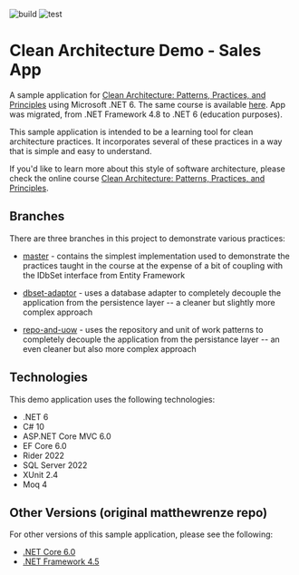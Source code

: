 ![build](https://github.com/santos-an/Sales-Clean-Architecture/actions/workflows/build.yml/badge.svg)
![test](https://github.com/santos-an/Sales-Clean-Architecture/actions/workflows/test.yml/badge.svg)

# Clean Architecture Demo - Sales App
A sample application for [Clean Architecture: Patterns, Practices, and Principles](https://pluralsight.pxf.io/clean-architecture) using Microsoft .NET 6. 
The same course is available [here](https://github.com/matthewrenze/clean-architecture-demo/). 
App was migrated, from .NET Framework 4.8 to .NET 6 (education purposes).

This sample application is intended to be a learning tool for clean architecture practices. It incorporates several of these practices in a way that is simple and easy to understand.

If you'd like to learn more about this style of software architecture, please check the online course [Clean Architecture: Patterns, Practices, and Principles](https://pluralsight.pxf.io/clean-architecture).

## Branches
There are three branches in this project to demonstrate various practices:

 - [master](https://github.com/santos-an/Sales-Clean-Architecture) - contains the simplest implementation used to demonstrate the practices taught in the course at the expense of a bit of coupling with the IDbSet interface from Entity Framework

 - [dbset-adaptor](https://github.com/santos-an/Sales-Clean-Architecture/tree/dbset-adapter) - uses a database adapter to completely decouple the application from the persistence layer -- a cleaner but slightly more complex approach

 - [repo-and-uow](https://github.com/santos-an/Sales-Clean-Architecture/tree/repository-adapter) - uses the repository and unit of work patterns to completely decouple the application from the persistance layer -- an even cleaner but also more complex approach

## Technologies
This demo application uses the following technologies:
 - .NET 6
 - C# 10
 - ASP.NET Core MVC 6.0
 - EF Core 6.0
 - Rider 2022
 - SQL Server 2022
 - XUnit 2.4
 - Moq 4

## Other Versions (original matthewrenze repo)
For other versions of this sample application, please see the following:
 - [.NET Core 6.0](https://github.com/matthewrenze/clean-architecture-core)
 - [.NET Framework 4.5](https://github.com/matthewrenze/clean-architecture-demo/tree/v4.5)
